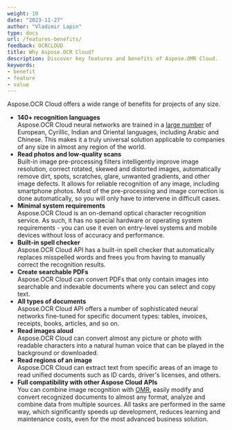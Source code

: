 ```yaml
---
weight: 10
date: "2023-11-27"
author: "Vladimir Lapin"
type: docs
url: /features-benefits/
feedback: OCRCLOUD
title: Why Aspose.OCR Cloud?
description: Discover key features and benefits of Aspose.OMR Cloud.
keywords:
- benefit
- feature
- value
---
```


Aspose.OCR Cloud offers a wide range of benefits for projects of any size.

- **140+ recognition languages**  
  Aspose.OCR Cloud neural networks are trained in a [large number](/ocr/recognition-languages/) of European, Cyrillic, Indian and Oriental languages, including Arabic and Chinese. This makes it a truly universal solution applicable to companies of any size in almost any region of the world.
- **Read photos and low-quality scans**  
  Built-in image pre-processing filters intelligently improve image resolution, correct rotated, skewed and distorted images, automatically remove dirt, spots, scratches, glare, unwanted gradients, and other image defects. It allows for reliable recognition of any image, including smartphone photos. Most of the pre-processing and image correction is done automatically, so you will only have to intervene in difficult cases.
- **Minimal system requirements**  
  Aspose.OCR Cloud is an on-demand optical character recognition service. As such, it has no special hardware or operating system requirements - you can use it even on entry-level systems and mobile devices without loss of accuracy and performance.
- **Built-in spell checker**  
  Aspose.OCR Cloud API has a built-in spell checker that automatically replaces misspelled words and frees you from having to manually correct the recognition results.
- **Create searchable PDFs**  
  Aspose.OCR Cloud can convert PDFs that only contain images into searchable and indexable documents where you can select and copy text.
- **All types of documents**  
  Aspose.OCR Cloud API offers a number of sophisticated neural networks fine-tuned for specific document types: tables, invoices, receipts, books, articles, and so on.
- **Read images aloud**  
  Aspose.OCR Cloud can convert almost any picture or photo with readable characters into a natural human voice that can be played in the background or downloaded.
- **Read regions of an image**  
  Aspose.OCR Cloud can extract text from specific areas of an image to read unified documents such as ID cards, driver's licenses, and others.
- **Full compatibility with other Aspose Cloud APIs**  
  You can combine image recognition with [OMR](https://products.aspose.cloud/omr/family/), easily modify and convert recognized documents to almost any format, analyze and combine data from multiple sources. All tasks are performed in the same way, which significantly speeds up development, reduces learning and maintenance costs, even for the most advanced business solution.
